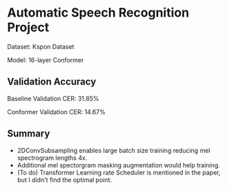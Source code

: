 # Automatic Speech Recognition Project
Dataset: Kspon Dataset

Model: 16-layer Conformer

## Validation Accuracy
Baseline Validation CER: 31.85%

Conformer Validation CER: 14.67%

## Summary
- 2DConvSubsampling enables large batch size training reducing mel spectrogram lengths 4x.
- Additional mel spectorgram masking augmentation would help training. 
- (To do) Transformer Learning rate Scheduler is mentioned in the paper, but I didn't find the optimal point.
